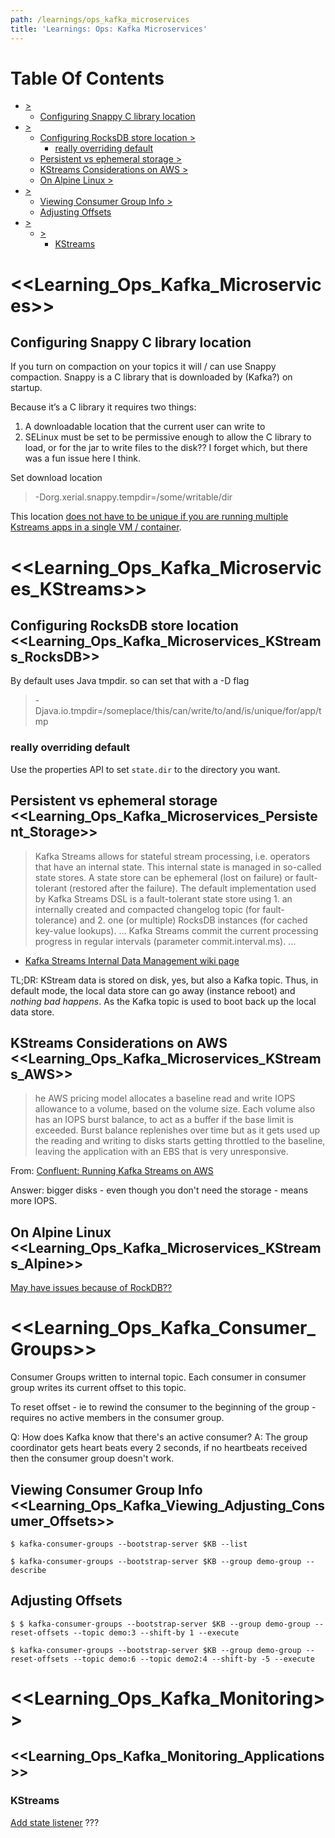 ```yaml
---
path: /learnings/ops_kafka_microservices
title: 'Learnings: Ops: Kafka Microservices'
---
```

# Table Of Contents

<!-- toc -->

- [>](#)
  * [Configuring Snappy C library location](#configuring-snappy-c-library-location)
- [>](#)
  * [Configuring RocksDB store location >](#configuring-rocksdb-store-location-)
    + [really overriding default](#really-overriding-default)
  * [Persistent vs ephemeral storage >](#persistent-vs-ephemeral-storage--)
  * [KStreams Considerations on AWS >](#kstreams-considerations-on-aws-)
  * [On Alpine Linux >](#on-alpine-linux-)
- [>](#)
  * [Viewing Consumer Group Info >](#viewing-consumer-group-info--)
  * [Adjusting Offsets](#adjusting-offsets)
- [>](#)
  * [>](#)
    + [KStreams](#kstreams)

<!-- tocstop -->

# <<Learning_Ops_Kafka_Microservices>>

## Configuring Snappy C library location

If you turn on compaction on your topics it will / can use Snappy compaction. Snappy is a C library that is downloaded by (Kafka?) on startup.

Because it’s a C library it requires two things:
  1. A downloadable location that the current user can write to
  2. SELinux must be set to be permissive enough  to allow the C library to load, or for the jar to write files to the disk?? I forget which, but there was a fun issue here I think.

Set download location

> -Dorg.xerial.snappy.tempdir=/some/writable/dir

This location [does not have to be unique if you are running multiple Kstreams apps in a single VM / container](https://github.com/xerial/snappy-java/issues/84).


# <<Learning_Ops_Kafka_Microservices_KStreams>>

## Configuring RocksDB store location <<Learning_Ops_Kafka_Microservices_KStreams_RocksDB>>

By default uses Java tmpdir. so can set that with a -D flag

> -Djava.io.tmpdir=/someplace/this/can/write/to/and/is/unique/for/app/tmp

### really overriding default

Use the properties API to set `state.dir` to the directory you want.

## Persistent vs ephemeral storage  <<Learning_Ops_Kafka_Microservices_Persistent_Storage>>

> Kafka Streams allows for stateful stream processing, i.e. operators that have an internal state. This internal state is managed in so-called state stores. A state store can be ephemeral (lost on failure) or fault-tolerant (restored after the failure). The default implementation used by Kafka Streams DSL is a fault-tolerant state store using 1. an internally created and compacted changelog topic (for fault-tolerance) and 2. one (or multiple) RocksDB instances (for cached key-value lookups).
>...
> Kafka Streams commit the current processing progress in regular intervals (parameter commit.interval.ms).
> ...

- [Kafka Streams Internal Data Management wiki page](https://cwiki.apache.org/confluence/display/KAFKA/Kafka+Streams+Internal+Data+Management)

TL;DR: KStream data is stored on disk, yes, but also a Kafka topic. Thus, in default mode, the local data store can go away (instance reboot) and _nothing bad happens_. As the Kafka topic is used to boot back up the local data store.

## KStreams Considerations on AWS <<Learning_Ops_Kafka_Microservices_KStreams_AWS>>

> he AWS pricing model allocates a baseline read and write IOPS allowance to a volume, based on the volume size. Each volume also has an IOPS burst balance, to act as a buffer if the base limit is exceeded. Burst balance replenishes over time but as it gets used up the reading and writing to disks starts getting throttled to the baseline, leaving the application with an EBS that is very unresponsive.

From: [Confluent: Running Kafka Streams on AWS](https://www.confluent.io/blog/running-kafka-streams-applications-aws/)

Answer: bigger disks - even though you don't need the storage - means more IOPS.

## On Alpine Linux <<Learning_Ops_Kafka_Microservices_KStreams_Alpine>>

[May have issues because of RockDB??](https://issues.apache.org/jira/browse/KAFKA-4988)

# <<Learning_Ops_Kafka_Consumer_Groups>>

Consumer Groups written to internal topic.
Each consumer in consumer group writes its current offset to this topic.

To reset offset - ie to rewind the consumer to the beginning of the group - requires no active members in the consumer group.

Q: How does Kafka know that there's an active consumer?
A: The group coordinator gets heart beats every 2 seconds, if no heartbeats received then the consumer group doesn't work.

## Viewing Consumer Group Info  <<Learning_Ops_Kafka_Viewing_Adjusting_Consumer_Offsets>>

    $ kafka-consumer-groups --bootstrap-server $KB --list

    $ kafka-consumer-groups --bootstrap-server $KB --group demo-group --describe

## Adjusting Offsets

    $ $ kafka-consumer-groups --bootstrap-server $KB --group demo-group --reset-offsets --topic demo:3 --shift-by 1 --execute

    $ kafka-consumer-groups --bootstrap-server $KB --group demo-group --reset-offsets --topic demo:6 --topic demo2:4 --shift-by -5 --execute

# <<Learning_Ops_Kafka_Monitoring>>

## <<Learning_Ops_Kafka_Monitoring_Applications>>

### KStreams

[Add state listener](https://stackoverflow.com/a/51454631/224334) ???

